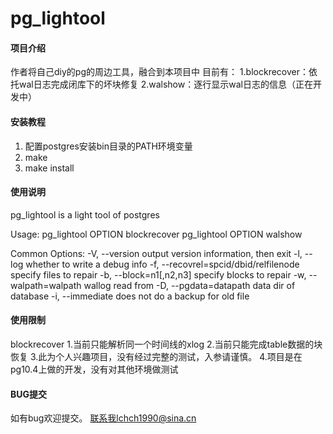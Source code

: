 # pg_lightool

#### 项目介绍
作者将自己diy的pg的周边工具，融合到本项目中
目前有：
1.blockrecover：依托wal日志完成闭库下的坏块修复
2.walshow：逐行显示wal日志的信息（正在开发中）

#### 安装教程

1. 配置postgres安装bin目录的PATH环境变量
2. make
3. make install

#### 使用说明
pg_lightool is a light tool of postgres

Usage:
  pg_lightool OPTION blockrecover
  pg_lightool OPTION walshow

Common Options:
  -V, --version                         output version information, then exit
  -l, --log                             whether to write a debug info
  -f, --recovrel=spcid/dbid/relfilenode specify files to repair
  -b, --block=n1[,n2,n3]                specify blocks to repair
  -w, --walpath=walpath                 wallog read from
  -D, --pgdata=datapath                 data dir of database
  -i, --immediate			            does not do a backup for old file


#### 使用限制
blockrecover
1.当前只能解析同一个时间线的xlog
2.当前只能完成table数据的块恢复
3.此为个人兴趣项目，没有经过完整的测试，入参请谨慎。
4.项目是在pg10.4上做的开发，没有对其他环境做测试

#### BUG提交
如有bug欢迎提交。
联系我lchch1990@sina.cn